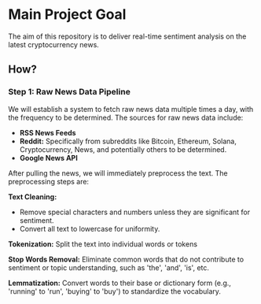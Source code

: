 # Main Project Goal
The aim of this repository is to deliver real-time sentiment analysis on the latest cryptocurrency news.

## How?
### Step 1: Raw News Data Pipeline
We will establish a system to fetch raw news data multiple times a day, with the frequency to be determined. The sources for raw news data include:

- **RSS News Feeds**
- **Reddit:** Specifically from subreddits like Bitcoin, Ethereum, Solana, Cryptocurrency, News, and potentially others to be determined.
- **Google News API**

After pulling the news, we will immediately preprocess the text. The preprocessing steps are:

**Text Cleaning:**
- Remove special characters and numbers unless they are significant for sentiment.
- Convert all text to lowercase for uniformity.

**Tokenization:**
Split the text into individual words or tokens

**Stop Words Removal:**
Eliminate common words that do not contribute to sentiment or topic understanding, such as 'the', 'and', 'is', etc.

**Lemmatization:**
Convert words to their base or dictionary form (e.g., 'running' to 'run', 'buying' to 'buy') to standardize the vocabulary.

